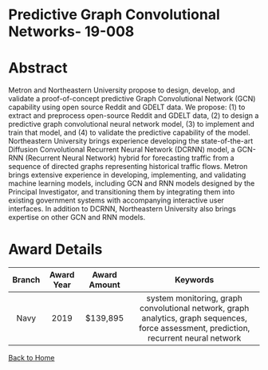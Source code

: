 
Predictive Graph Convolutional Networks- 19-008
===============================================

# Abstract


Metron and Northeastern University propose to design, develop, and validate a proof-of-concept predictive Graph Convolutional Network (GCN) capability using open source Reddit and GDELT data. We propose: (1) to extract and preprocess open-source Reddit and GDELT data, (2) to design a predictive graph convolutional neural network model, (3) to implement and train that model, and (4) to validate the predictive capability of the model. Northeastern University brings experience developing the state-of-the-art Diffusion Convolutional Recurrent Neural Network (DCRNN) model, a GCN-RNN (Recurrent Neural Network) hybrid for forecasting traffic from a sequence of directed graphs representing historical traffic flows. Metron brings extensive experience in developing, implementing, and validating machine learning models, including GCN and RNN models designed by the Principal Investigator, and transitioning them by integrating them into existing government systems with accompanying interactive user interfaces. In addition to DCRNN, Northeastern University also brings expertise on other GCN and RNN models.  

# Award Details

|Branch|Award Year|Award Amount|Keywords|
| :---: | :---: | :---: | :---: |
|Navy|2019|$139,895|system monitoring, graph convolutional network, graph analytics, graph sequences, force assessment, prediction, recurrent neural network|
  
  


[Back to Home](https://github.com/chrischow/dod_sbir_awards#2135)
